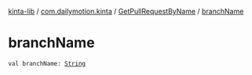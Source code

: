 [kinta-lib](../../index.md) / [com.dailymotion.kinta](../index.md) / [GetPullRequestByName](index.md) / [branchName](./branch-name.md)

# branchName

`val branchName: `[`String`](https://kotlinlang.org/api/latest/jvm/stdlib/kotlin/-string/index.html)